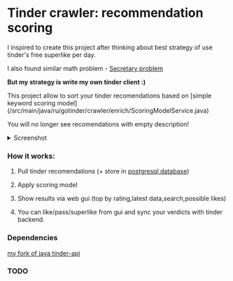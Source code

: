 # Tinder crawler: recommendation scoring

I inspired to create this project after thinking about best strategy of use tinder's free superlike per day. 

I also found similar math problem - [Secretary problem](https://en.wikipedia.org/wiki/Secretary_problem)

**But my strategy is write my own tinder client :)**

This project allow to sort your tinder recomendations based on [simple keyword scoring model]
(/src/main/java/ru/gotinder/crawler/enrich/ScoringModelService.java)

You will no longer see recomendations with empty description!

<details><summary>Screenshot</summary>
<p>

 ![](etc/screenv2.png)

</p>
</details>

### How it works: 

1. Pull tinder recomendations (+ store in [postgresql database](/sql/schema.sql))

2. Apply scoring model

3. Show results via web gui (top by rating,latest data,search,possible likes)

4. You can like/pass/superlike from gui and sync your verdicts with tinder backend.

### Dependencies
[my fork of java tinder-api](https://github.com/mark-dev/tinder-api)

### TODO

